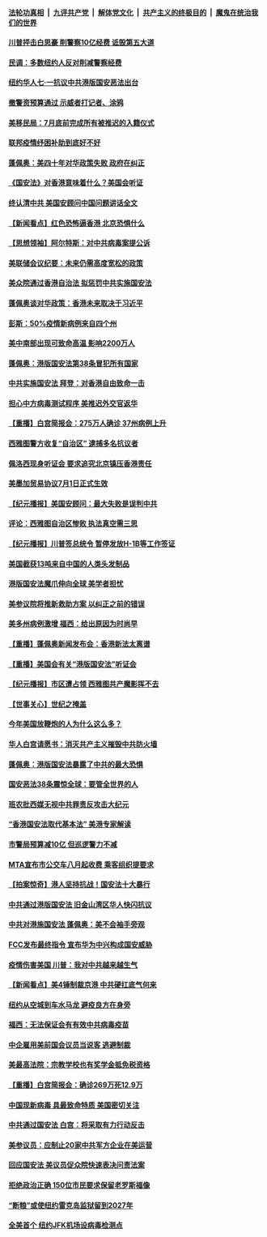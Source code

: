####  [法轮功真相](../../../../basic/blob/master/README.md?t=07021502) &nbsp;|&nbsp; [九评共产党](../../../../9ping.md/blob/master/README.md?t=07021502) &nbsp;|&nbsp; [解体党文化](../../../../jtdwh.md/blob/master/README.md?t=07021502)  &nbsp;|&nbsp; [共产主义的终极目的](../../../../gczydzjmd.md/blob/master/README.md?t=07021502) &nbsp;|&nbsp; [魔鬼在统治我们的世界](../../../../mgztzwmdsj.md/blob/master/README.md?t=07021502) 

#### [川普抨击白思豪 削警察10亿经费 诋毁第五大道](../pages/nsc412/n12226360.md?t=07021502) 

#### [民调：多数纽约人反对削减警察经费](../pages/nsc412/n12226365.md?t=07021502) 

#### [纽约华人七‧一抗议中共港版国安恶法出台](../pages/nsc412/n12226352.md?t=07021502) 

#### [撤警资预算通过 示威者打记者、涂鸦](../pages/nsc412/n12226317.md?t=07021502) 

#### [美移民局：7月底前完成所有被推迟的入籍仪式](../pages/nsc412/n12226333.md?t=07021502) 

#### [联邦疫情纾困补助到底好不好](../pages/nsc412/n12226379.md?t=07021502) 

#### [蓬佩奥：美四十年对华政策失败 政府在纠正](../pages/nsc412/n12226169.md?t=07021502) 

#### [《国安法》对香港意味着什么？美国会听证](../pages/nsc412/n12225932.md?t=07021502) 

#### [终认清中共 美国安顾问中国问题讲话全文](../pages/nsc412/n12225398.md?t=07021502) 

#### [【新闻看点】红色恐怖逼香港 北京恐惧什么](../pages/nsc412/n12225821.md?t=07021502) 

#### [【思想领袖】阿尔特斯：对中共病毒案提公诉](../pages/nsc412/n12132039.md?t=07021502) 

#### [美联储会议纪要：未来仍需高度宽松的政策](../pages/nsc412/n12225944.md?t=07021502) 

#### [美众院通过香港自治法 拟惩罚中共实施国安法](../pages/nsc412/n12225765.md?t=07021502) 

#### [蓬佩奥谈对华政策：香港未来取决于习近平](../pages/nsc412/n12225535.md?t=07021502) 

#### [彭斯：50%疫情新病例来自四个州](../pages/nsc412/n12225661.md?t=07021502) 

#### [美中南部出现可致命高温 影响2200万人](../pages/nsc412/n12225509.md?t=07021502) 

#### [蓬佩奥：港版国安法第38条冒犯所有国家](../pages/nsc412/n12225492.md?t=07021502) 

#### [中共实施国安法 拜登：对香港自由致命一击](../pages/nsc412/n12225488.md?t=07021502) 

#### [担心中方病毒测试程序 美推迟外交官返华](../pages/nsc412/n12225504.md?t=07021502) 

#### [【重播】白宫简报会：275万人确诊 37州病例上升](../pages/nsc412/n12225524.md?t=07021502) 

#### [西雅图警方收复“自治区” 逮捕多名抗议者](../pages/nsc412/n12225413.md?t=07021502) 

#### [佩洛西现身听证会 要求追究北京镇压香港责任](../pages/nsc412/n12225292.md?t=07021502) 

#### [美墨加贸易协议7月1日正式生效](../pages/nsc412/n12225352.md?t=07021502) 

#### [【纪元播报】美国安顾问：最大失败是误判中共](../pages/nsc412/n12225244.md?t=07021502) 

#### [评论：西雅图自治区惨败 执法真空需三思](../pages/nsc412/n12222690.md?t=07021502) 

#### [【纪元播报】川普签总统令 暂停发放H-1B等工作签证](../pages/nsc412/n12225208.md?t=07021502) 

#### [美国截获13吨来自中国的人类头发制品](../pages/nsc412/n12225251.md?t=07021502) 

#### [港版国安法魔爪伸向全球 美学者担忧](../pages/nsc412/n12225012.md?t=07021502) 

#### [美参议院将推新救助方案 以纠正之前的错误](../pages/nsc412/n12224957.md?t=07021502) 

#### [美多州病例激增 福西：给出原因为时尚早](../pages/nsc412/n12224710.md?t=07021502) 

#### [【重播】蓬佩奥新闻发布会：香港新法太离谱](../pages/nsc412/n12224924.md?t=07021502) 

#### [【重播】美国会有关“港版国安法”听证会](../pages/nsc412/n12223128.md?t=07021502) 

#### [【纪元播报】市区遭占领 西雅图共产魔影挥不去](../pages/nsc412/n12224840.md?t=07021502) 

#### [【世事关心】世纪之掩盖](../pages/nsc412/n12223498.md?t=07021502) 

#### [今年美国放鞭炮的人为什么这么多？](../pages/nsc412/n12223569.md?t=07021502) 

#### [华人白宫请愿书：消灭共产主义摧毁中共防火墙](../pages/nsc412/n12223552.md?t=07021502) 

#### [蓬佩奥：港版国安法暴露了中共的最大恐惧](../pages/nsc412/n12224268.md?t=07021502) 

#### [国安恶法38条震惊全球：要管全世界的人](../pages/nsc412/n12224164.md?t=07021502) 

#### [班农批西媒无视中共罪责反攻击大纪元](../pages/nsc412/n12222770.md?t=07021502) 

#### [“香港国安法取代基本法” 美港专家解读](../pages/nsc412/n12223556.md?t=07021502) 

#### [市警局预算减10亿 但巡逻警力不减](../pages/nsc412/n12223572.md?t=07021502) 

#### [MTA宣布市公交车八月起收费 乘客组织提要求](../pages/nsc412/n12223620.md?t=07021502) 

#### [【拍案惊奇】港人坚持抗战！国安法十大暴行](../pages/nsc412/n12223602.md?t=07021502) 

#### [中共通过港版国安法 旧金山湾区华人快闪抗议](../pages/nsc412/n12223529.md?t=07021502) 

#### [中共对港施国安法 蓬佩奥：美不会袖手旁观](../pages/nsc412/n12223421.md?t=07021502) 

#### [FCC发布最终指令 宣布华为中兴构成国安威胁](../pages/nsc412/n12222824.md?t=07021502) 

#### [疫情伤害美国 川普：我对中共越来越生气](../pages/nsc412/n12223407.md?t=07021502) 

#### [【新闻看点】美4锤制裁京港 中共硬扛底气何来](../pages/nsc412/n12223141.md?t=07021502) 

#### [纽约从空城到车水马龙  避疫良方在身旁](../pages/nsc412/n12221562.md?t=07021502) 

#### [福西：无法保证会有有效中共病毒疫苗](../pages/nsc412/n12223027.md?t=07021502) 

#### [中企雇用美前国会议员当说客 逃避制裁](../pages/nsc412/n12222987.md?t=07021502) 

#### [美最高法院：宗教学校也有奖学金抵免税资格](../pages/nsc412/n12222892.md?t=07021502) 

#### [【重播】白宫简报会：确诊269万死12.9万](../pages/nsc412/n12222860.md?t=07021502) 

#### [中国现新病毒 具最致命特质 美国密切关注](../pages/nsc412/n12222596.md?t=07021502) 

#### [中共通过国安法 白宫：将采取有力行动反击](../pages/nsc412/n12222567.md?t=07021502) 

#### [美参议员：应制止20家中共军方企业在美运营](../pages/nsc412/n12222400.md?t=07021502) 

#### [回应国安法 美议员促众院快速表决问责法案](../pages/nsc412/n12222415.md?t=07021502) 

#### [拒绝政治正确 150位市民要求保留老罗斯福像](../pages/nsc412/n12222349.md?t=07021502) 

#### [“断粮”或使纽约雷克岛监狱留到2027年](../pages/nsc412/n12221023.md?t=07021502) 

#### [全美首个 纽约JFK机场设病毒检测点](../pages/nsc412/n12221026.md?t=07021502) 

